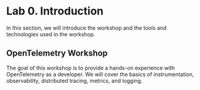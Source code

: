 # Lab 0. Introduction

In this section, we will introduce the workshop and the tools and technologies used in the workshop.

## OpenTelemetry Workshop

The goal of this workshop is to provide a hands-on experience with OpenTelemetry as a developer. We will cover the basics of instrumentation, observability, distributed tracing, metrics, and logging.


